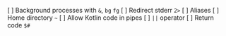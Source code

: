 [ ] Background processes with `&`, `bg` `fg`
[ ] Redirect stderr `2>`
[ ] Aliases
[ ] Home directory `~`
[ ] Allow Kotlin code in pipes
[ ] `||` operator
[ ] Return code `$#`

